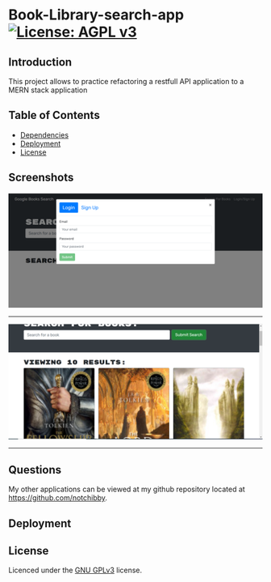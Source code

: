 # Book-Library-search-app [![License: AGPL v3](https://img.shields.io/badge/License-AGPL_v3-blue.svg)](https://www.gnu.org/licenses/agpl-3.0)

## Introduction
This project allows to practice refactoring a restfull API application to a MERN stack application

## Table of Contents

- [Dependencies](#dependencies)
- [Deployment](#deployment)
- [License](#license)



## Screenshots
![screenshot-of-the-application-signin](https://github.com/Notchibby/Book-Library-search-app/blob/main/screenshots/login.png)

-----------------------------------------------------------------------------------------------------------

![screenshot-of-the-application-searching-for-lord-of-the-rings](https://github.com/Notchibby/Book-Library-search-app/blob/main/screenshots/search-result.png)

------------------------------------------------------------------------------------------------------------


## Questions

My other applications can be viewed at my github repository located at https://github.com/notchibby.

## Deployment

## License
Licenced under the [GNU GPLv3](https://www.gnu.org/licenses/agpl-3.0) license.